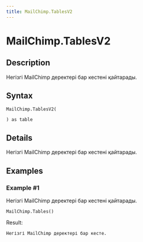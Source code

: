 ```yaml
---
title: MailChimp.TablesV2
---
```


# MailChimp.TablesV2


## Description

Негізгі MailChimp деректері бар кестені қайтарады.


## Syntax

```powerquery
MailChimp.TablesV2(

) as table
```


## Details

Негізгі MailChimp деректері бар кестені қайтарады.


## Examples

### Example #1 
Негізгі MailChimp деректері бар кестені қайтарады.
```powerquery
MailChimp.Tables()
```

Result: 
```powerquery
Негізгі MailChimp деректері бар кесте.
```



